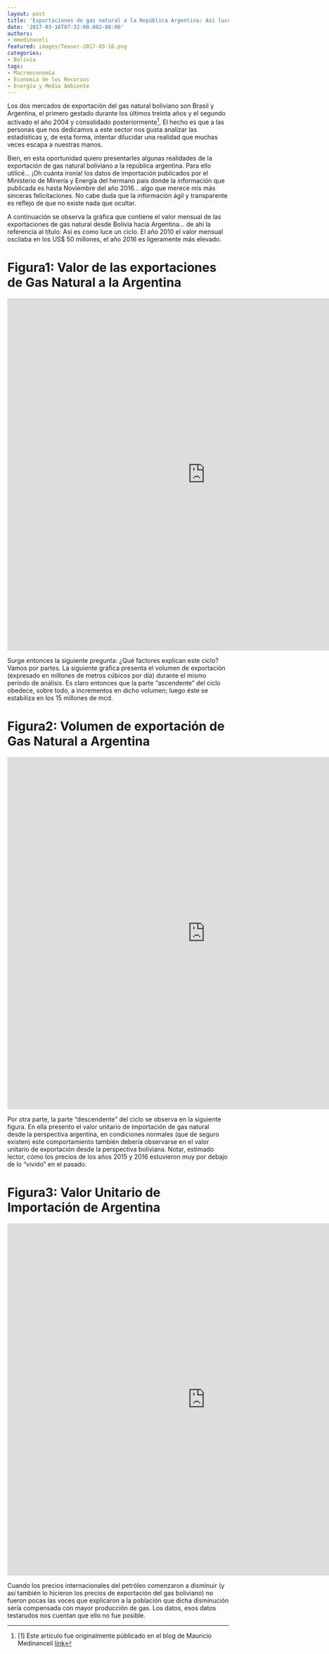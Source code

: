 ```yaml
---
layout: post
title: 'Exportaciones de gas natural a la República Argentina: Así luce un ciclo'
date: '2017-03-16T07:32:00.002-08:00'
authors:
- mmedinaceli
featured: images/Teaser-2017-03-16.png
categories:
- Bolivia
tags:
- Macroeconomía
- Economia de los Recursos
- Energía y Medio Ambiente
---
```

Los dos mercados de exportación del gas natural boliviano son Brasil y Argentina, el primero gestado durante los últimos treinta años y el segundo activado el año 2004 y consolidado posteriormente[^1]. El hecho es que a las personas que nos dedicamos a este sector nos gusta analizar las estadísticas y, de esta forma, intentar dilucidar una realidad que muchas veces escapa a nuestras manos.

Bien, en esta oportunidad quiero presentarles algunas realidades de la exportación de gas natural boliviano a la república argentina. Para ello utilicé… ¡Oh cuánta ironía! los datos de importación publicados por el Ministerio de Minería y Energía del hermano país donde la información que publicada es hasta Noviembre del año 2016… algo que merece mis más sinceras felicitaciones. No cabe duda que la información ágil y transparente es reflejo de que no existe nada que ocultar.

A continuación se observa la gráfica que contiene el valor mensual de las exportaciones de gas natural desde Bolivia hacia Argentina… de ahí la referencia al título: Así es como luce un ciclo. El año 2010 el valor mensual oscilaba en los US$ 50 millones, el año 2016 es ligeramente más elevado.

# Figura1: Valor de las exportaciones de Gas Natural a la Argentina
<div class="frame-container">
<iframe width="900" height="800" frameborder="0" scrolling="no" src="https://plot.ly/~faro/125.embed"></iframe>
</div>

Surge entonces la siguiente pregunta: ¿Qué factores explican este ciclo? Vamos por partes. La siguiente gráfica presenta el volumen de exportación (expresado en millones de metros cúbicos por día) durante el mismo período de análisis. Es claro entonces que la parte “ascendente” del ciclo obedece, sobre todo, a incrementos en dicho volumen; luego éste se estabiliza en los 15 millones de mcd.

# Figura2: Volumen de exportación de Gas Natural a Argentina
<div class="frame-container">
<iframe width="900" height="800" frameborder="0" scrolling="no" src="https://plot.ly/~faro/127.embed"></iframe>
</div>

Por otra parte, la parte “descendente” del ciclo se observa en la siguiente figura. En ella presento el valor unitario de importación de gas natural desde la perspectiva argentina, en condiciones normales (que de seguro existen) este comportamiento también debería observarse en el valor unitario de exportación desde la perspectiva boliviana. Notar, estimado lector, cómo los precios de los años 2015 y 2016 estuvieron muy por debajo de lo “vivido” en el pasado.

# Figura3: Valor Unitario de Importación de Argentina
<div class="frame-container">
<iframe width="900" height="800" frameborder="0" scrolling="no" src="https://plot.ly/~faro/129.embed"></iframe>
</div>

Cuando los precios internacionales del petróleo comenzaron a disminuir (y así también lo hicieron los precios de exportación del gas boliviano) no fueron pocas las voces que explicaron a la población que dicha disminución sería compensada con mayor producción de gas. Los datos, esos datos testarudos nos cuentan que ello no fue posible.


[^1]: [1]  Este artículo fue originalmente públicado en el blog de Mauricio Medinanceli [link](http://mmedinaceli.com/index.php?lang=es)
